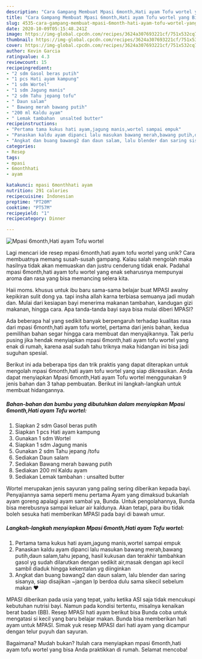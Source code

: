 ```yaml
---
description: "Cara Gampang Membuat Mpasi 6month,Hati ayam Tofu wortel yang Bikin Ngiler"
title: "Cara Gampang Membuat Mpasi 6month,Hati ayam Tofu wortel yang Bikin Ngiler"
slug: 4535-cara-gampang-membuat-mpasi-6month-hati-ayam-tofu-wortel-yang-bikin-ngiler
date: 2020-10-09T05:15:48.241Z
image: https://img-global.cpcdn.com/recipes/3624a307693221cf/751x532cq70/mpasi-6monthhati-ayam-tofu-wortel-foto-resep-utama.jpg
thumbnail: https://img-global.cpcdn.com/recipes/3624a307693221cf/751x532cq70/mpasi-6monthhati-ayam-tofu-wortel-foto-resep-utama.jpg
cover: https://img-global.cpcdn.com/recipes/3624a307693221cf/751x532cq70/mpasi-6monthhati-ayam-tofu-wortel-foto-resep-utama.jpg
author: Kevin Garcia
ratingvalue: 4.3
reviewcount: 15
recipeingredient:
- "2 sdm Gasol beras putih"
- "1 pcs Hati ayam kampung"
- "1 sdm Wortel"
- "1 sdm Jagung manis"
- "2 sdm Tahu jepang tofu"
- " Daun salam"
- " Bawang merah bawang putih"
- "200 ml Kaldu ayam"
- " Lemak tambahan  unsalted butter"
recipeinstructions:
- "Pertama tama kukus hati ayam,jagung manis,wortel sampai empuk"
- "Panaskan kaldu ayam dipanci lalu masukan bawang merah,bawang putih,daun salam,tahu jepang, hasil kukusan dan terakhir tambahkan gasol yg sudah dilarutkan dengan sedikit air,masak dengan api kecil sambil diaduk hingga kekentalan yg diinginkan"
- "Angkat dan buang bawang2 dan daun salam, lalu blender dan saring sisanya, siap disajikan ~jangan lp berdoa dulu sama sikecil sebelum makan ♥️"
categories:
- Resep
tags:
- mpasi
- 6monthhati
- ayam

katakunci: mpasi 6monthhati ayam 
nutrition: 291 calories
recipecuisine: Indonesian
preptime: "PT20M"
cooktime: "PT57M"
recipeyield: "1"
recipecategory: Dinner

---
```



![Mpasi 6month,Hati ayam Tofu wortel](https://img-global.cpcdn.com/recipes/3624a307693221cf/751x532cq70/mpasi-6monthhati-ayam-tofu-wortel-foto-resep-utama.jpg)

Lagi mencari ide resep mpasi 6month,hati ayam tofu wortel yang unik? Cara membuatnya memang susah-susah gampang. Kalau salah mengolah maka hasilnya tidak akan memuaskan dan justru cenderung tidak enak. Padahal mpasi 6month,hati ayam tofu wortel yang enak seharusnya mempunyai aroma dan rasa yang bisa memancing selera kita.

Haii moms. khusus untuk ibu baru sama-sama belajar buat MPASI awalny kepikiran sulit dong ya. tapi insha allah karna terbiasa semuanya jadi mudah dan. Mulai dari kesiapan bayi menerima makanan tambahan, kandugan gizi makanan, hingga cara. Apa tanda-tanda bayi saya bisa mulai diberi MPASI?

Ada beberapa hal yang sedikit banyak berpengaruh terhadap kualitas rasa dari mpasi 6month,hati ayam tofu wortel, pertama dari jenis bahan, kedua pemilihan bahan segar hingga cara membuat dan menyajikannya. Tak perlu pusing jika hendak menyiapkan mpasi 6month,hati ayam tofu wortel yang enak di rumah, karena asal sudah tahu triknya maka hidangan ini bisa jadi suguhan spesial.


Berikut ini ada beberapa tips dan trik praktis yang dapat diterapkan untuk mengolah mpasi 6month,hati ayam tofu wortel yang siap dikreasikan. Anda dapat menyiapkan Mpasi 6month,Hati ayam Tofu wortel menggunakan 9 jenis bahan dan 3 tahap pembuatan. Berikut ini langkah-langkah untuk membuat hidangannya.

<!--inarticleads1-->

##### Bahan-bahan dan bumbu yang dibutuhkan dalam menyiapkan Mpasi 6month,Hati ayam Tofu wortel:

1. Siapkan 2 sdm Gasol beras putih
1. Siapkan 1 pcs Hati ayam kampung
1. Gunakan 1 sdm Wortel
1. Siapkan 1 sdm Jagung manis
1. Gunakan 2 sdm Tahu jepang /tofu
1. Sediakan  Daun salam
1. Sediakan  Bawang merah bawang putih
1. Sediakan 200 ml Kaldu ayam
1. Sediakan  Lemak tambahan : unsalted butter


Wortel merupakan jenis sayuran yang paling sering diberikan kepada bayi. Penyajiannya sama seperti menu pertama Ayam yang dimaksud bukanlah ayam goreng apalagi ayam sambal ya, Bunda. Untuk pengolahannya, Bunda bisa merebusnya sampai keluar air kaldunya. Akan tetapi, para ibu tidak boleh sesuka hati memberikan MPASI pada bayi di bawah umur. 

<!--inarticleads2-->

##### Langkah-langkah menyiapkan Mpasi 6month,Hati ayam Tofu wortel:

1. Pertama tama kukus hati ayam,jagung manis,wortel sampai empuk
1. Panaskan kaldu ayam dipanci lalu masukan bawang merah,bawang putih,daun salam,tahu jepang, hasil kukusan dan terakhir tambahkan gasol yg sudah dilarutkan dengan sedikit air,masak dengan api kecil sambil diaduk hingga kekentalan yg diinginkan
1. Angkat dan buang bawang2 dan daun salam, lalu blender dan saring sisanya, siap disajikan ~jangan lp berdoa dulu sama sikecil sebelum makan ♥️


MPASI diberikan pada usia yang tepat, yaitu ketika ASI saja tidak mencukupi kebutuhan nutrisi bayi. Namun pada kondisi tertentu, misalnya kenaikan berat badan (BB). Resep MPASI hati ayam berikut bisa Bunda coba untuk mengatasi si kecil yang baru belajar makan. Bunda bisa memberikan hati ayam untuk MPASI. Simak yuk resep MPASI dari hati ayam yang dicampur dengan telur puyuh dan sayuran. 

Bagaimana? Mudah bukan? Itulah cara menyiapkan mpasi 6month,hati ayam tofu wortel yang bisa Anda praktikkan di rumah. Selamat mencoba!
